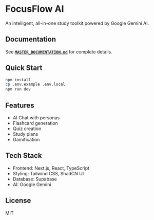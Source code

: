 # FocusFlow AI

An intelligent, all-in-one study toolkit powered by Google Gemini AI.

## Documentation

See **[`MASTER_DOCUMENTATION.md`](./MASTER_DOCUMENTATION.md)** for complete details.

## Quick Start

```bash
npm install
cp .env.example .env.local
npm run dev
```

## Features

- AI Chat with personas
- Flashcard generation
- Quiz creation
- Study plans
- Gamification

## Tech Stack

- Frontend: Next.js, React, TypeScript
- Styling: Tailwind CSS, ShadCN UI
- Database: Supabase
- AI: Google Gemini

## License

MIT
